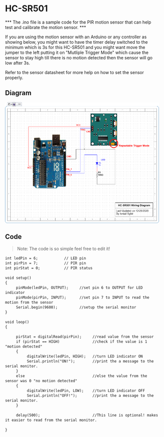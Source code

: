 # HC-SR501
*** The .ino file is a sample code for the PIR motion sensor that can help test and calibrate the motion sensor. ***

If you are using the motion sensor with an Arduino or any controller as showing below, you might want to have the timer delay switched to the minimum which is 3s for this HC-SR501 and you might want move the jumper to the left putting it on "Mutliple Trigger Mode" which cause the sensor to stay high till there is no motion detected then the sensor will go low after 3s.

Refer to the sensor datasheet for more help on how to set the sensor properly.

## **Diagram**
![alt text](https://github.com/Ish-Co/HC-SR501/blob/main/HC-SR501%20Wiring%20diagram.png)

## **Code** 

>Note: The code is so simple feel free to edit it!

```
int ledPin = 6;            // LED pin
int pirPin = 7;            // PIR pin 
int pirStat = 0;           // PIR status

void setup() 
{
     pinMode(ledPin, OUTPUT);     //set pin 6 to OUTPUT for LED indicator
     pinMode(pirPin, INPUT);      //set pin 7 to INPUT to read the motion from the sensor
     Serial.begin(9600);          //setup the serial monitor
}

void loop()
{
     
     pirStat = digitalRead(pirPin);     //read value from the sensor 
     if (pirStat == HIGH)               //check if the value is 1 "motion detected"
     {
          digitalWrite(ledPin, HIGH);   //turn LED indicator ON
          Serial.println("ON!");        //print the a message to the serial monitor.     
     } 
     else                               //else the value from the sensor was 0 "no motion detected"
     {
          digitalWrite(ledPin, LOW);    //turn LED indicator OFF
          Serial.println("OFF!");       //print the a message to the serial monitor.    
     }
     
     delay(500);                        //This line is optional! makes it easier to read from the serial monitor.
     
} 
```

